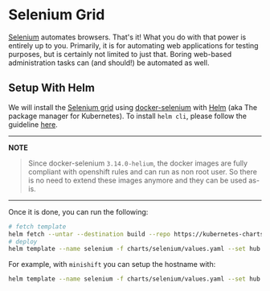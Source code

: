 # Selenium Grid

[Selenium](https://www.seleniumhq.org/) automates browsers. That's it! What you do with that power is entirely up to you. Primarily, it is for automating web applications for testing purposes, but is certainly not limited to just that. Boring web-based administration tasks can (and should!) be automated as well.

## Setup With Helm

We will install the [Selenium grid]() using [docker-selenium](https://github.com/SeleniumHQ/docker-selenium) with [Helm](https://docs.helm.sh) (aka The package manager for Kubernetes).
To install `helm cli`, please follow the guideline [here](https://github.com/arnaud-deprez/cicd-openshift/blob/master/README.md).

---
**NOTE**
> Since docker-selenium `3.14.0-helium`, the docker images are fully compliant with openshift rules and can run as non root user.
> So there is no need to extend these images anymore and they can be used as-is.
---

Once it is done, you can run the following: 

```sh
# fetch template
helm fetch --untar --destination build --repo https://kubernetes-charts.storage.googleapis.com --version 0.11.0 selenium
# deploy
helm template --name selenium -f charts/selenium/values.yaml --set hub.ingress.enabled=true --set hub.ingress.hosts={"<ingress_hostname>"} build/selenium | oc apply -f -
```

For example, with `minishift` you can setup the hostname with:

```sh
helm template --name selenium -f charts/selenium/values.yaml --set hub.ingress.enabled=true --set hub.ingress.hosts={"hub-cicd.$(minishift ip).nip.io"} build/selenium | oc apply -f -
```
